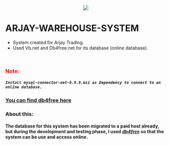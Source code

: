 


<span align="center"><div style="text-align:center"><img src="./Warehouse_Icon.ico" /></div></span>

 # ARJAY-WAREHOUSE-SYSTEM

- System created for Arjay Trading. <br>
- Used Vb.net and Db4free.net for its database (online database).
<br>

### <span style="color:red">Note: </span>
##### `Install mysql-connector-net-6.9.9.msi as Dependency to connect to an online database.`

 ### [You can find db4free here ](https://db4free.net/) <br>



### **About this:** <br>
#### The database for this system has been migrated to a paid host already, but during the development and testing phase, I used _[db4free](https://db4free.net/)_ so that the system can be use and access online.

